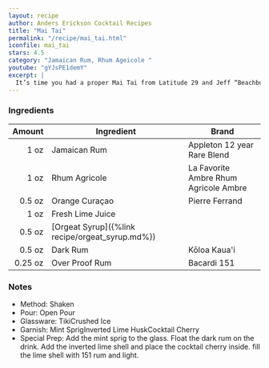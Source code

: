 ```yaml
---
layout: recipe
author: Anders Erickson Cocktail Recipes
title: "Mai Tai"
permalink: "/recipe/mai_tai.html"
iconfile: mai_tai
stars: 4.5
category: "Jamaican Rum, Rhum Ageicole "
youtube: "gYJsPE1demY"
excerpt: |
  It’s time you had a proper Mai Tai from Latitude 29 and Jeff “Beachbum” Berry, the renowned Tiki historian.
---
```


### Ingredients

|  Amount | Ingredient                                      | Brand                                 |
| ------: | ----------------------------------------------- | ------------------------------------- |
|    1 oz | Jamaican Rum                                    | Appleton 12 year Rare Blend           |
|    1 oz | Rhum Agricole                                   | La Favorite Ambre Rhum Agricole Ambre |
|  0.5 oz | Orange Curaçao                                  | Pierre Ferrand                        |
|    1 oz | Fresh Lime Juice                                |
|  0.5 oz | [Orgeat Syrup]({%link recipe/orgeat_syrup.md%}) |
|  0.5 oz | Dark Rum                                        | Kōloa Kaua'i                          |
| 0.25 oz | Over Proof Rum                                  | Bacardi 151                           |

### Notes

- Method: Shaken
- Pour: Open Pour
- Glassware: TikiCrushed Ice
- Garnish: Mint SprigInverted Lime HuskCocktail Cherry
- Special Prep: Add the mint sprig to the glass. Float the dark rum on the drink. Add the inverted lime shell and place the cocktail cherry inside. fill the lime shell with 151 rum and light.
